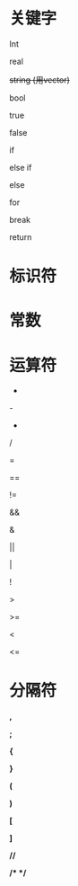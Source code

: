 # **关键字**

Int

real

~~string (用vector)~~

bool

 

true

false

 

if

else if 

else

for 

break

return 

# **标识符**

# **常数**

# **运算符**

+

\-

*

/

=

== 

!=

&&

&

||

|

!

\> 

\>=

< 

<=



# **分隔符**

**,**

**;**

**{**

**}**

**(**

**)**

**[**

**]**

**//**

**/\* \*/**

 





 
